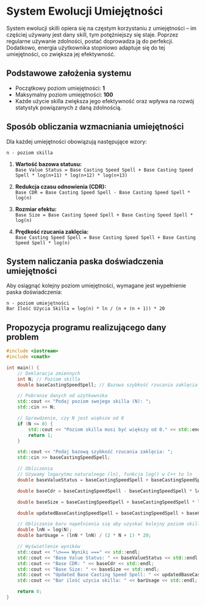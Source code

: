 # System Ewolucji Umiejętności

System ewolucji skilli opiera się na częstym korzystaniu z umiejętności – im częściej używany jest dany skill, tym potężniejszy się staje. Poprzez regularne używanie zdolności, postać doprowadza ją do perfekcji. Dodatkowo, energia użytkownika stopniowo adaptuje się do tej umiejętności, co zwiększa jej efektywność.

## Podstawowe założenia systemu

- Początkowy poziom umiejętności: **1**
- Maksymalny poziom umiejętności: **100**
- Każde użycie skilla zwiększa jego efektywność oraz wpływa na rozwój statystyk powiązanych z daną zdolnością.

## Sposób obliczania wzmacniania umiejętności

Dla każdej umiejętności obowiązują następujące wzory:

```text
n - poziom skilla
```

1. **Wartość bazowa statusu:**  
   `Base Value Status = Base Casting Speed Spell + Base Casting Speed Spell * log(n+11) * log(n+12) * log(n+13)`

2. **Redukcja czasu odnowienia (CDR):**  
   `Base CDR = Base Casting Speed Spell - Base Casting Speed Spell * log(n)`

3. **Rozmiar efektu:**  
   `Base Size = Base Casting Speed Spell + Base Casting Speed Spell * log(n)`

4. **Prędkość rzucania zaklęcia:**  
   `Base Casting Speed Spell = Base Casting Speed Spell + Base Casting Speed Spell * log(n)`

## System naliczania paska doświadczenia umiejętności

Aby osiągnąć kolejny poziom umiejętności, wymagane jest wypełnienie paska doświadczenia:

```text
n - poziom umiejętności
Bar Ilość Użycia Skilla = log(n) * ln / (n + (n + 1)) * 20
```

## Propozycja programu realizującego dany problem

```cpp
#include <iostream>
#include <cmath>

int main() {
    // Deklaracja zmiennych
    int N; // Poziom skilla
    double baseCastingSpeedSpell; // Bazowa szybkość rzucania zaklęcia

    // Pobranie danych od użytkownika
    std::cout << "Podaj poziom swojego skilla (N): ";
    std::cin >> N;

    // Sprawdzenie, czy N jest większe od 0
    if (N <= 0) {
        std::cout << "Poziom skilla musi być większy od 0." << std::endl;
        return 1;
    }

    std::cout << "Podaj bazową szybkość rzucania zaklęcia: ";
    std::cin >> baseCastingSpeedSpell;

    // Obliczenia
    // Używamy logarytmu naturalnego (ln), funkcja log() w C++ to ln
    double baseValueStatus = baseCastingSpeedSpell + baseCastingSpeedSpell * log(N + 11) * log(N + 12) * log(N + 13);

    double baseCdr = baseCastingSpeedSpell - baseCastingSpeedSpell * log(N);

    double baseSize = baseCastingSpeedSpell + baseCastingSpeedSpell * log(N);

    double updatedBaseCastingSpeedSpell = baseCastingSpeedSpell + baseCastingSpeedSpell * log(N);

    // Obliczanie baru napełnienia się aby uzyskać kolejny poziom skilla
    double lnN = log(N);
    double barUsage = (lnN * lnN) / (2 * N + 1) * 20;

    // Wyświetlenie wyników
    std::cout << "\n=== Wyniki ===" << std::endl;
    std::cout << "Base Value Status: " << baseValueStatus << std::endl;
    std::cout << "Base CDR: " << baseCdr << std::endl;
    std::cout << "Base Size: " << baseSize << std::endl;
    std::cout << "Updated Base Casting Speed Spell: " << updatedBaseCastingSpeedSpell << std::endl;
    std::cout << "Bar ilość użycia skilla: " << barUsage << std::endl;

    return 0;
}
```
